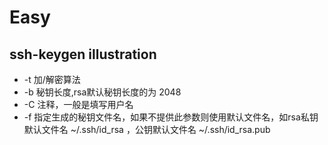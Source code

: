 # Easy
## ssh-keygen illustration
- -t 加/解密算法
- -b 秘钥长度,rsa默认秘钥长度的为 2048
- -C 注释，一般是填写用户名
- -f 指定生成的秘钥文件名，如果不提供此参数则使用默认文件名，如rsa私钥默认文件名 ~/.ssh/id_rsa ，公钥默认文件名 ~/.ssh/id_rsa.pub
